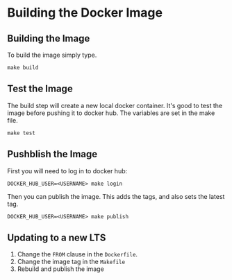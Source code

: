 # Building the Docker Image

## Building the Image

To build the image simply type.

```
make build
```

## Test the Image

The build step will create a new local docker container.
It's good to test the image before pushing it to docker hub.
The variables are set in the make file.

```
make test
```
## Pushblish the Image

First you will need to log in to docker hub:

```
DOCKER_HUB_USER=<USERNAME> make login
```

Then you can publish the image. This adds the tags, and also sets the latest tag.

```
DOCKER_HUB_USER=<USERNAME> make publish
```

## Updating to a new LTS

 1. Change the `FROM` clause in the `Dockerfile`.
 2. Change the image tag in the `Makefile`
 3. Rebuild and publish the image